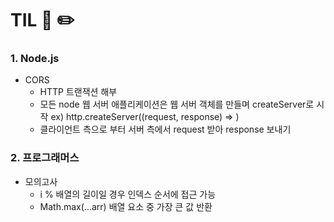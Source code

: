 # TIL 📖 ✏️


 ### 1. Node.js
  
  - CORS
     * HTTP 트랜잭션 해부
     *  모든 node 웹 서버 애플리케이션은 웹 서버 객체를 만들며 createServer로 시작 ex) http.createServer((request, response) => )
     * 클라이언트 측으로 부터 서버 측에서 request 받아 response 보내기
     

 ### 2. 프로그래머스
 
  - 모의고사
     * i % 배열의 길이일 경우 인덱스 순서에 접근 가능
     * Math.max(...arr) 배열 요소 중 가장 큰 값 반환
